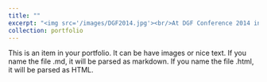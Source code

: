 ```yaml
---
title: ""
excerpt: "<img src='/images/DGF2014.jpg'><br/>At DGF Conference 2014 in Karlsruhe (with Markus Glaser, Sebastian Müller and Arvid Hoffmann)"
collection: portfolio
---
```


This is an item in your portfolio. It can be have images or nice text. If you name the file .md, it will be parsed as markdown. If you name the file .html, it will be parsed as HTML. 
